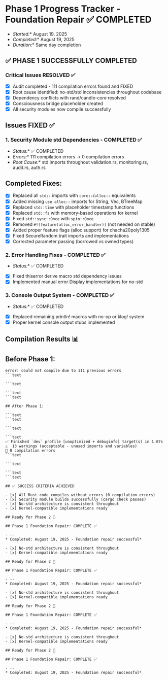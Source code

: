 # Phase 1 Progress Tracker - Foundation Repair ✅ COMPLETED

* *Started:** August 19, 2025
* *Completed:** August 19, 2025
* *Duration:** Same day completion

## ✅ PHASE 1 SUCCESSFULLY COMPLETED

### Critical Issues RESOLVED ✅

- [x] Audit completed - 111 compilation errors found and FIXED
- [x] Root cause identified: no-std/std inconsistencies throughout codebase
- [x] Dependency conflicts with rand/candle-core resolved
- [x] Consciousness bridge placeholder created
- [x] All security modules now compile successfully

## Issues FIXED ✅

### 1. Security Module std Dependencies - COMPLETED ✅

* *Status:** ✅ COMPLETED
* *Errors:** 111 compilation errors → 0 compilation errors
* *Root Cause:** std imports throughout validation.rs, monitoring.rs, audit.rs, auth.rs

## Completed Fixes:

- [x] Replaced all `std::` imports with `core::`/`alloc::` equivalents
- [x] Added missing `use alloc::` imports for String, Vec, BTreeMap
- [x] Replaced `std::time` with placeholder timestamp functions
- [x] Replaced `std::fs` with memory-based operations for kernel
- [x] Fixed `std::sync::Once` with `spin::Once`
- [x] Removed `#![feature(alloc_error_handler)]` (not needed on stable)
- [x] Added proper feature flags (alloc support) for chacha20poly1305
- [x] Fixed SecureRandom trait imports and implementations
- [x] Corrected parameter passing (borrowed vs owned types)

### 2. Error Handling Fixes - COMPLETED ✅

* *Status:** ✅ COMPLETED

- [x] Fixed thiserror derive macro std dependency issues
- [x] Implemented manual error Display implementations for no-std

### 3. Console Output System - COMPLETED ✅

* *Status:** ✅ COMPLETED

- [x] Replaced remaining println! macros with no-op or klog! system
- [x] Proper kernel console output stubs implemented

## Compilation Results 📊

## Before Phase 1:

```text
error: could not compile due to 111 previous errors
```text

```text

```text
```text

## After Phase 1:

```text
```text

```text

```text
✅ Finished `dev` profile [unoptimized + debuginfo] target(s) in 1.07s
⚠️  13 warnings (acceptable - unused imports and variables)
🎉 0 compilation errors
```text

```text

```text
```text

## ✅ SUCCESS CRITERIA ACHIEVED

- [x] All Rust code compiles without errors (0 compilation errors)
- [x] Security module builds successfully (cargo check passes)
- [x] No-std architecture is consistent throughout
- [x] Kernel-compatible implementations ready

## Ready for Phase 2 🚀

## Phase 1 Foundation Repair: COMPLETE ✅

- --
* Completed: August 19, 2025 - Foundation repair successful*

- [x] No-std architecture is consistent throughout
- [x] Kernel-compatible implementations ready

## Ready for Phase 2 🚀

## Phase 1 Foundation Repair: COMPLETE ✅

- --
* Completed: August 19, 2025 - Foundation repair successful*

- [x] No-std architecture is consistent throughout
- [x] Kernel-compatible implementations ready

## Ready for Phase 2 🚀

## Phase 1 Foundation Repair: COMPLETE ✅

- --
* Completed: August 19, 2025 - Foundation repair successful*

- [x] No-std architecture is consistent throughout
- [x] Kernel-compatible implementations ready

## Ready for Phase 2 🚀

## Phase 1 Foundation Repair: COMPLETE ✅

- --
* Completed: August 19, 2025 - Foundation repair successful*
